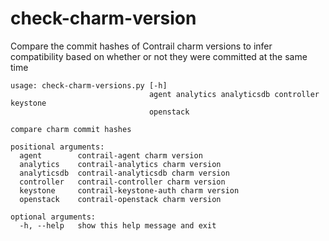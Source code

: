 # check-charm-version
Compare the commit hashes of Contrail charm versions to infer compatibility based on whether or not they were committed at the same time

```
usage: check-charm-versions.py [-h]
                               agent analytics analyticsdb controller keystone
                               openstack

compare charm commit hashes

positional arguments:
  agent        contrail-agent charm version
  analytics    contrail-analytics charm version
  analyticsdb  contrail-analyticsdb charm version
  controller   contrail-controller charm version
  keystone     contrail-keystone-auth charm version
  openstack    contrail-openstack charm version

optional arguments:
  -h, --help   show this help message and exit
```
